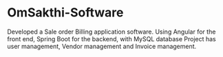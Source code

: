 # OmSakthi-Software
Developed a Sale order Billing application software. Using Angular for the front end, Spring Boot for the backend, with MySQL database Project has user management, Vendor management and Invoice management. 
